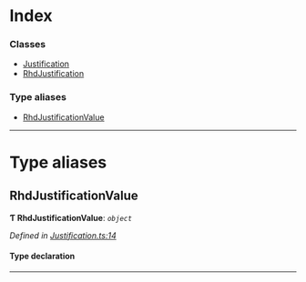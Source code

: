 

# Index

### Classes

* [Justification](../classes/_justification_.justification.md)
* [RhdJustification](../classes/_justification_.rhdjustification.md)

### Type aliases

* [RhdJustificationValue](_justification_.md#rhdjustificationvalue)

---

# Type aliases

<a id="rhdjustificationvalue"></a>

##  RhdJustificationValue

**Ƭ RhdJustificationValue**: *`object`*

*Defined in [Justification.ts:14](https://github.com/polkadot-js/api/blob/e2c029c/packages/types/src/Justification.ts#L14)*

#### Type declaration

___


